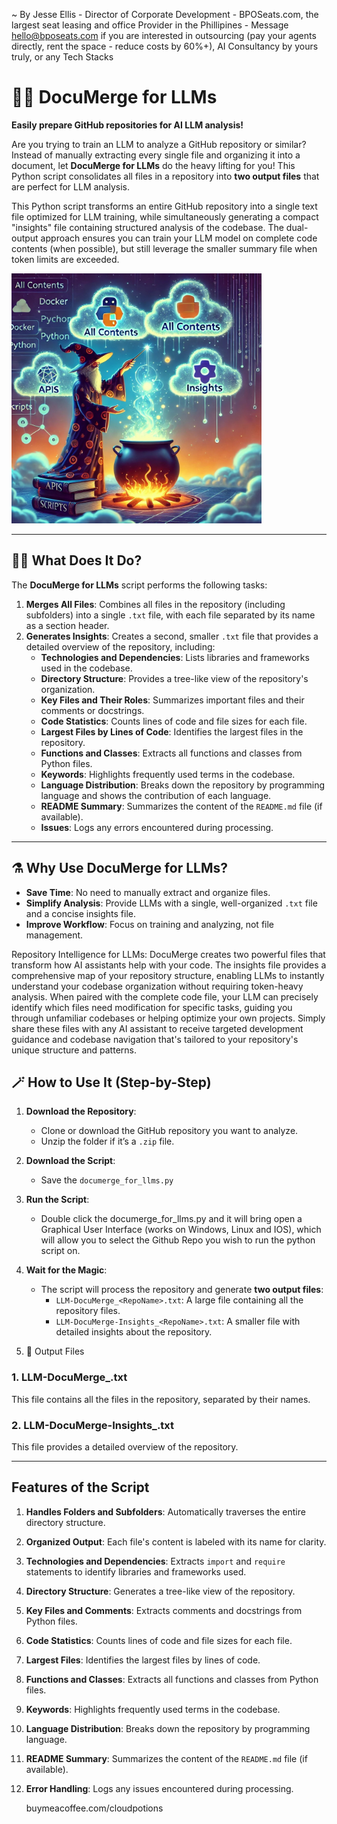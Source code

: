  ~ By Jesse Ellis - Director of Corporate Development - BPOSeats.com, the largest seat leasing and office Provider in the Phillipines - Message hello@bposeats.com if you are interested in outsourcing (pay your agents directly, rent the space - reduce costs by 60%+), AI Consultancy by yours truly, or any Tech Stacks


# 💭🧪  DocuMerge for LLMs 

 **Easily prepare GitHub repositories for AI LLM analysis!**

Are you trying to train an LLM to analyze a GitHub repository or similar? Instead of manually extracting every single file and organizing it into a document, let **DocuMerge for LLMs** do the heavy lifting for you! This Python script consolidates all files in a repository into **two output files** that are perfect for LLM analysis.

This Python script transforms an entire GitHub repository into a single text file optimized for LLM training, while simultaneously generating a compact "insights" file containing structured analysis of the codebase. The dual-output approach ensures you can train your LLM model on complete code contents (when possible), but still leverage the smaller summary file when token limits are exceeded. 

<img src="Insights Wizard.jpg" alt="DocuMerge Wizard" width="400">

---

## 🧙‍♂️ What Does It Do?

The **DocuMerge for LLMs** script performs the following tasks:

1. **Merges All Files**: Combines all files in the repository (including subfolders) into a single `.txt` file, with each file separated by its name as a section header.
2. **Generates Insights**: Creates a second, smaller `.txt` file that provides a detailed overview of the repository, including:
   - **Technologies and Dependencies**: Lists libraries and frameworks used in the codebase.
   - **Directory Structure**: Provides a tree-like view of the repository's organization.
   - **Key Files and Their Roles**: Summarizes important files and their comments or docstrings.
   - **Code Statistics**: Counts lines of code and file sizes for each file.
   - **Largest Files by Lines of Code**: Identifies the largest files in the repository.
   - **Functions and Classes**: Extracts all functions and classes from Python files.
   - **Keywords**: Highlights frequently used terms in the codebase.
   - **Language Distribution**: Breaks down the repository by programming language and shows the contribution of each language.
   - **README Summary**: Summarizes the content of the `README.md` file (if available).
   - **Issues**: Logs any errors encountered during processing.

---

## ⚗️  Why Use DocuMerge for LLMs?

- **Save Time**: No need to manually extract and organize files.
- **Simplify Analysis**: Provide LLMs with a single, well-organized `.txt` file and a concise insights file.
- **Improve Workflow**: Focus on training and analyzing, not file management.

Repository Intelligence for LLMs: DocuMerge creates two powerful files that transform how AI assistants help with your code. The insights file provides a comprehensive map of your repository structure, enabling LLMs to instantly understand your codebase organization without requiring token-heavy analysis. When paired with the complete code file, your LLM can precisely identify which files need modification for specific tasks, guiding you through unfamiliar codebases or helping optimize your own projects. Simply share these files with any AI assistant to receive targeted development guidance and codebase navigation that's tailored to your repository's unique structure and patterns.

## 🪄 How to Use It (Step-by-Step)

1. **Download the Repository**:
   - Clone or download the GitHub repository you want to analyze.
   - Unzip the folder if it’s a `.zip` file.

2. **Download the Script**:
   - Save the `documerge_for_llms.py`
     
3. **Run the Script**:
   - Double click the documerge_for_llms.py and it will bring open a Graphical User Interface (works on Windows, Linux and IOS), which will allow you to select the Github Repo you wish to run the python script on. 

4. **Wait for the Magic**:
   - The script will process the repository and generate **two output files**:
     - `LLM-DocuMerge_<RepoName>.txt`: A large file containing all the repository files.
     - `LLM-DocuMerge-Insights_<RepoName>.txt`: A smaller file with detailed insights about the repository.

5. 📜 Output Files

### 1. **LLM-DocuMerge_<RepoName>.txt**
This file contains all the files in the repository, separated by their names. 

### 2. **LLM-DocuMerge-Insights_<RepoName>.txt**
This file provides a detailed overview of the repository. 

---

## Features of the Script

1. **Handles Folders and Subfolders**: Automatically traverses the entire directory structure.
2. **Organized Output**: Each file's content is labeled with its name for clarity.
3. **Technologies and Dependencies**: Extracts `import` and `require` statements to identify libraries and frameworks used.
4. **Directory Structure**: Generates a tree-like view of the repository.
5. **Key Files and Comments**: Extracts comments and docstrings from Python files.
6. **Code Statistics**: Counts lines of code and file sizes for each file.
7. **Largest Files**: Identifies the largest files by lines of code.
8. **Functions and Classes**: Extracts all functions and classes from Python files.
9. **Keywords**: Highlights frequently used terms in the codebase.
10. **Language Distribution**: Breaks down the repository by programming language.
11. **README Summary**: Summarizes the content of the `README.md` file (if available).
12. **Error Handling**: Logs any issues encountered during processing.

    buymeacoffee.com/cloudpotions

